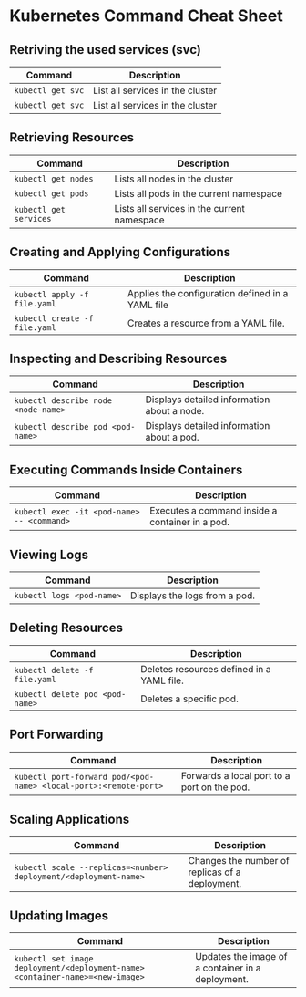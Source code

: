 # Kubernetes Command Cheat Sheet

## Retriving the used services (svc)

| Command | Description |
| - | - |
| `kubectl get svc` | List all services in the cluster |
| `kubectl get svc` | List all services in the cluster |

## Retrieving Resources

| Command | Description |
| - | - |
| `kubectl get nodes` | Lists all nodes in the cluster |
| `kubectl get pods` | Lists all pods in the current namespace |
| `kubectl get services` | Lists all services in the current namespace |

## Creating and Applying Configurations

| Command | Description |
| - | - |
| `kubectl apply -f file.yaml` | Applies the configuration defined in a YAML file |
| `kubectl create -f file.yaml` | Creates a resource from a YAML file. |

## Inspecting and Describing Resources

| Command | Description |
| - | - |
| `kubectl describe node <node-name>` | Displays detailed information about a node. |
| `kubectl describe pod <pod-name>` | Displays detailed information about a pod. |

## Executing Commands Inside Containers

| Command | Description |
| - | - |
| `kubectl exec -it <pod-name> -- <command>` | Executes a command inside a container in a pod. |

## Viewing Logs

| Command | Description |
| - | - |
| `kubectl logs <pod-name>` | Displays the logs from a pod. |

## Deleting Resources

| Command | Description |
| - | - |
| `kubectl delete -f file.yaml` | Deletes resources defined in a YAML file. |
| `kubectl delete pod <pod-name>` | Deletes a specific pod. |

## Port Forwarding

| Command | Description |
| - | - |
| `kubectl port-forward pod/<pod-name> <local-port>:<remote-port>` | Forwards a local port to a port on the pod. |

## Scaling Applications

| Command | Description |
| - | - |
| `kubectl scale --replicas=<number> deployment/<deployment-name>` | Changes the number of replicas of a deployment. |

## Updating Images

| Command | Description |
| - | - |
| `kubectl set image deployment/<deployment-name> <container-name>=<new-image>` | Updates the image of a container in a deployment. |